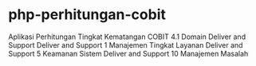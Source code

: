 # php-perhitungan-cobit
Aplikasi Perhitungan Tingkat Kematangan COBIT 4.1 Domain Deliver and Support
Deliver and Support 1 Manajemen Tingkat Layanan
Deliver and Support 5 Keamanan Sistem
Deliver and Support 10 Manajemen Masalah
